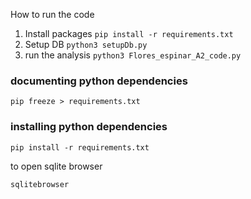 How to run the code

1. Install packages `pip install -r requirements.txt`
2. Setup DB `python3 setupDb.py`
3. run the analysis `python3 Flores_espinar_A2_code.py`

### documenting python dependencies

`pip freeze > requirements.txt`

### installing python dependencies

`pip install -r requirements.txt`

to open sqlite browser

`sqlitebrowser`